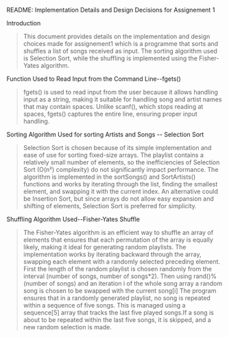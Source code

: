 README:                                     Implementation Details and Design Decisions for Assignement 1 

Introduction
  >This document provides details on the implementation and design choices made for assignement1 which is a programme that sorts and shuffles a list of songs received as input. The sorting algorithm used is         Selection Sort, while the shuffling is implemented using the Fisher-Yates algorithm.

Function Used to Read Input from the Command Line--fgets()

  >fgets() is used to read input from the user because it allows handling input as a string, making it suitable for handling song and artist names that may contain spaces.
  Unlike scanf(), which stops reading at spaces, fgets() captures the entire line, ensuring proper input handling.

Sorting Algorithm Used for sorting Artists and Songs -- Selection Sort

  >Selection Sort is chosen because of its simple implementation and ease of use for sorting fixed-size arrays.
  The playlist contains a relatively small number of elements, so the inefficiencies of Selection Sort (O(n²) complexity) do not significantly impact performance.
  The algorithm is implemented in the sortSongs() and SortArtists() functions and works by iterating through the list, finding the smallest element, and swapping it with the current index.
  An alternative could be Insertion Sort, but since arrays do not allow easy expansion and shifting of elements, Selection Sort is preferred for simplicity.

Shuffling Algorithm Used--Fisher-Yates Shuffle

  >The Fisher-Yates algorithm is an efficient way to shuffle an array of elements that ensures that each permutation of the array is equally likely, making it ideal for generating random playlists.
  The implementation works by iterating backward through the array, swapping each element with a randomly selected preceding element.
  First the length of the random playlist is chosen randomly from the interval (number of songs, number of songs*2). Then using rand()%(number of songs) and an iteration i of the whole song array a random  song is chosen to be swapped with the current song[i]
  The program ensures that in a randomly generated playlist, no song is repeated within a sequence of five songs.
  This is managed using a sequence[5] array that tracks the last five played songs.If a song is about to be repeated within the last five songs, it is skipped, and a new random selection is made.
